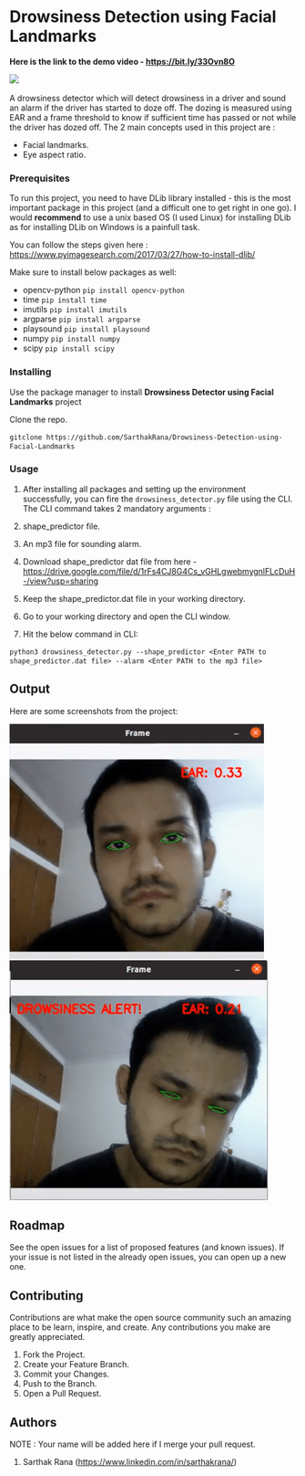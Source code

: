 # Drowsiness Detection using Facial Landmarks

**Here is the link to the demo video - https://bit.ly/33Ovn8O**

![](https://www.optalert.com/wp-content/uploads/Drowsy-Driver.jpg)

A drowsiness detector which will detect drowsiness in a driver and sound an alarm if the driver has started to doze off. The dozing is measured using EAR and a frame threshold to know if sufficient time has passed or not while the driver has dozed off. The 2 main concepts used in this project are :
- Facial landmarks.
- Eye aspect ratio.

### Prerequisites

To run this project, you need to have DLib library installed - this is the most important package in this project (and a difficult one to get right in one go). I would __recommend__ to use a unix based OS (I used Linux) for installing DLib as for installing DLib on Windows is a painfull task.

You can follow the steps given here : https://www.pyimagesearch.com/2017/03/27/how-to-install-dlib/

Make sure to install below packages as well:

- opencv-python `pip install opencv-python`
- time `pip install time`
- imutils `pip install imutils`
- argparse `pip install argparse`
- playsound `pip install playsound`
- numpy `pip install numpy`
- scipy `pip install scipy `

### Installing

Use the package manager to install __Drowsiness Detector using Facial Landmarks__ project

Clone the repo.
```
gitclone https://github.com/SarthakRana/Drowsiness-Detection-using-Facial-Landmarks
```

### Usage

1. After installing all packages and setting up the environment successfully, you can fire the `drowsiness_detector.py` file using the CLI. The CLI command takes 2 mandatory arguments :

  1. shape_predictor file. 
  2. An mp3 file for sounding alarm.
  
2. Download shape_predictor dat file from here - https://drive.google.com/file/d/1rFs4CJ8G4Cs_vGHLgwebmygnlFLcDuH-/view?usp=sharing
3. Keep the shape_predictor.dat file in your working directory.
4. Go to your working directory and open the CLI window.
5. Hit the below command in CLI:
```
python3 drowsiness_detector.py --shape_predictor <Enter PATH to shape_predictor.dat file> --alarm <Enter PATH to the mp3 file>
```

## Output
Here are some screenshots from the project:

![](https://github.com/SarthakRana/Drowsiness-Detection-using-Facial-Landmarks/blob/master/Screenshots/op1.png)
![](https://github.com/SarthakRana/Drowsiness-Detection-using-Facial-Landmarks/blob/master/Screenshots/op2.png)

## Roadmap

See the open issues for a list of proposed features (and known issues).
If your issue is not listed in the already open issues, you can open up a new one.

## Contributing

Contributions are what make the open source community such an amazing place to be learn, inspire, and create. Any contributions you make are greatly appreciated.

  1. Fork the Project.
  2. Create your Feature Branch.
  3. Commit your Changes.
  4. Push to the Branch.
  5. Open a Pull Request.

## Authors

NOTE : Your name will be added here if I merge your pull request.

1. Sarthak Rana (https://www.linkedin.com/in/sarthakrana/)
